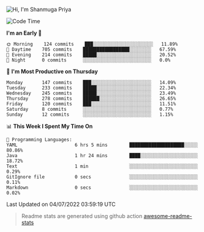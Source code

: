 ![Hi, I'm Shanmuga Priya](https://user-images.githubusercontent.com/11372997/129910864-2785432b-adea-4e52-92eb-f9290c766e28.gif)

<!--START_SECTION:waka-->
![Code Time](http://img.shields.io/badge/Code%20Time-856%20hrs%2050%20mins-blue)

**I'm an Early 🐤** 

```text
🌞 Morning    124 commits    ███░░░░░░░░░░░░░░░░░░░░░░   11.89% 
🌆 Daytime    705 commits    █████████████████░░░░░░░░   67.59% 
🌃 Evening    214 commits    █████░░░░░░░░░░░░░░░░░░░░   20.52% 
🌙 Night      0 commits      ░░░░░░░░░░░░░░░░░░░░░░░░░   0.0%

```
📅 **I'm Most Productive on Thursday** 

```text
Monday       147 commits    ███░░░░░░░░░░░░░░░░░░░░░░   14.09% 
Tuesday      233 commits    █████░░░░░░░░░░░░░░░░░░░░   22.34% 
Wednesday    245 commits    █████░░░░░░░░░░░░░░░░░░░░   23.49% 
Thursday     278 commits    ██████░░░░░░░░░░░░░░░░░░░   26.65% 
Friday       120 commits    ███░░░░░░░░░░░░░░░░░░░░░░   11.51% 
Saturday     8 commits      ░░░░░░░░░░░░░░░░░░░░░░░░░   0.77% 
Sunday       12 commits     ░░░░░░░░░░░░░░░░░░░░░░░░░   1.15%

```


📊 **This Week I Spent My Time On** 

```text
💬 Programming Languages: 
YAML                     6 hrs 5 mins        ████████████████████░░░░░   80.86% 
Java                     1 hr 24 mins        ████░░░░░░░░░░░░░░░░░░░░░   18.72% 
Text                     1 min               ░░░░░░░░░░░░░░░░░░░░░░░░░   0.29% 
GitIgnore file           0 secs              ░░░░░░░░░░░░░░░░░░░░░░░░░   0.11% 
Markdown                 0 secs              ░░░░░░░░░░░░░░░░░░░░░░░░░   0.02%

```


 Last Updated on 04/07/2022 03:59:19 UTC
<!--END_SECTION:waka-->
> Readme stats are generated using github action [awesome-readme-stats](https://github.com/anmol098/waka-readme-stats)
<!--
**Shanmugapriya03/Shanmugapriya03** is a ✨ _special_ ✨ repository because its `README.md` (this file) appears on your GitHub profile.

Here are some ideas to get you started:

- 🔭 I’m currently working on ...
- 🌱 I’m currently learning ...
- 👯 I’m looking to collaborate on ...
- 🤔 I’m looking for help with ...
- 💬 Ask me about ...
- 📫 How to reach me: ...
- 😄 Pronouns: ...
- ⚡ Fun fact: ...
-->
